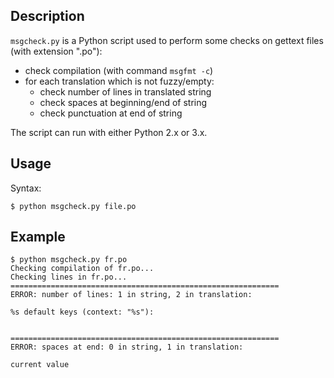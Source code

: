 ## Description

`msgcheck.py` is a Python script used to perform some checks on gettext files
(with extension ".po"):

* check compilation (with command `msgfmt -c`)
* for each translation which is not fuzzy/empty:
  * check number of lines in translated string
  * check spaces at beginning/end of string
  * check punctuation at end of string

The script can run with either Python 2.x or 3.x.

## Usage

Syntax:

    $ python msgcheck.py file.po


## Example

    $ python msgcheck.py fr.po
    Checking compilation of fr.po...
    Checking lines in fr.po...
    ============================================================
    ERROR: number of lines: 1 in string, 2 in translation:

    %s default keys (context: "%s"):


    ============================================================
    ERROR: spaces at end: 0 in string, 1 in translation:

    current value
